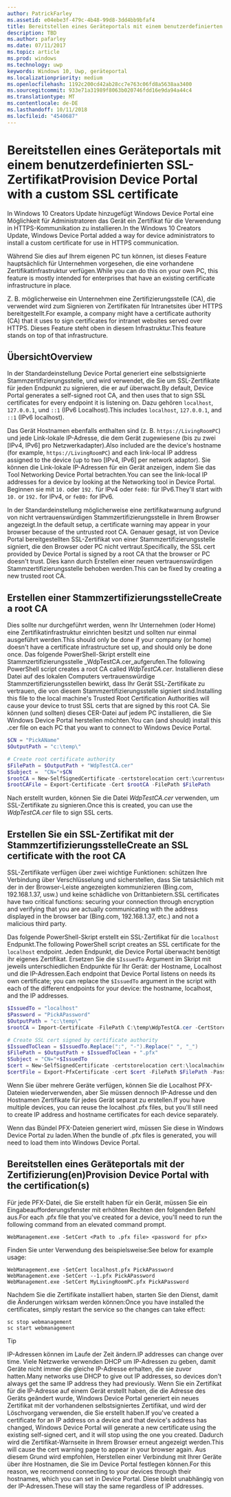 ```yaml
---
author: PatrickFarley
ms.assetid: e04ebe3f-479c-4b48-99d8-3dd4bb9bfaf4
title: Bereitstellen eines Geräteportals mit einem benutzerdefinierten SSL-Zertifikat
description: TBD
ms.author: pafarley
ms.date: 07/11/2017
ms.topic: article
ms.prod: windows
ms.technology: uwp
keywords: Windows 10, Uwp, geräteportal
ms.localizationpriority: medium
ms.openlocfilehash: 1192c200cd42ab28cc7e763c06fd8a5638aa3400
ms.sourcegitcommit: 933e71a31989f8063b020746fdd16e9da94a44c4
ms.translationtype: MT
ms.contentlocale: de-DE
ms.lasthandoff: 10/11/2018
ms.locfileid: "4540687"
---
```

# <a name="provision-device-portal-with-a-custom-ssl-certificate"></a><span data-ttu-id="0ab2d-104">Bereitstellen eines Geräteportals mit einem benutzerdefinierten SSL-Zertifikat</span><span class="sxs-lookup"><span data-stu-id="0ab2d-104">Provision Device Portal with a custom SSL certificate</span></span>
<span data-ttu-id="0ab2d-105">In Windows 10 Creators Update hinzugefügt Windows Device Portal eine Möglichkeit für Administratoren das Gerät ein Zertifikat für die Verwendung in HTTPS-Kommunikation zu installieren.</span><span class="sxs-lookup"><span data-stu-id="0ab2d-105">In the Windows 10 Creators Update, Windows Device Portal added a way for device administrators to install a custom certificate for use in HTTPS communication.</span></span> 

<span data-ttu-id="0ab2d-106">Während Sie dies auf Ihrem eigenen PC tun können, ist dieses Feature hauptsächlich für Unternehmen vorgesehen, die eine vorhandene Zertifikatinfrastruktur verfügen.</span><span class="sxs-lookup"><span data-stu-id="0ab2d-106">While you can do this on your own PC, this feature is mostly intended for enterprises that have an existing certificate infrastructure in place.</span></span>  

<span data-ttu-id="0ab2d-107">Z. B. möglicherweise ein Unternehmen eine Zertifizierungsstelle (CA), die verwendet wird zum Signieren von Zertifikaten für Intranetsites über HTTPS bereitgestellt.</span><span class="sxs-lookup"><span data-stu-id="0ab2d-107">For example, a company might have a certificate authority (CA) that it uses to sign certificates for intranet websites served over HTTPS.</span></span> <span data-ttu-id="0ab2d-108">Dieses Feature steht oben in diesem Infrastruktur.</span><span class="sxs-lookup"><span data-stu-id="0ab2d-108">This feature stands on top of that infrastructure.</span></span> 

## <a name="overview"></a><span data-ttu-id="0ab2d-109">Übersicht</span><span class="sxs-lookup"><span data-stu-id="0ab2d-109">Overview</span></span>
<span data-ttu-id="0ab2d-110">In der Standardeinstellung Device Portal generiert eine selbstsignierte Stammzertifizierungsstelle, und wird verwendet, die Sie um SSL-Zertifikate für jeden Endpunkt zu signieren, die er auf überwacht.</span><span class="sxs-lookup"><span data-stu-id="0ab2d-110">By default, Device Portal generates a self-signed root CA, and then uses that to sign SSL certificates for every endpoint it is listening on.</span></span> <span data-ttu-id="0ab2d-111">Dazu gehören `localhost`, `127.0.0.1`, und `::1` (IPv6 Localhost).</span><span class="sxs-lookup"><span data-stu-id="0ab2d-111">This includes `localhost`, `127.0.0.1`, and `::1` (IPv6 localhost).</span></span>

<span data-ttu-id="0ab2d-112">Das Gerät Hostnamen ebenfalls enthalten sind (z. B. `https://LivingRoomPC`) und jede Link-lokale IP-Adresse, die dem Gerät zugewiesene (bis zu zwei [IPv4, IPv6] pro Netzwerkadapter).</span><span class="sxs-lookup"><span data-stu-id="0ab2d-112">Also included are the device's hostname (for example, `https://LivingRoomPC`) and each link-local IP address assigned to the device (up to two [IPv4, IPv6] per network adaptor).</span></span> <span data-ttu-id="0ab2d-113">Sie können die Link-lokale IP-Adressen für ein Gerät anzeigen, indem Sie das Tool Networking Device Portal betrachten.</span><span class="sxs-lookup"><span data-stu-id="0ab2d-113">You can see the link-local IP addresses for a device by looking at the Networking tool in Device Portal.</span></span> <span data-ttu-id="0ab2d-114">Beginnen sie mit `10.` oder `192.` für IPv4 oder `fe80:` für IPv6.</span><span class="sxs-lookup"><span data-stu-id="0ab2d-114">They'll start with `10.` or `192.` for IPv4, or `fe80:` for IPv6.</span></span> 

<span data-ttu-id="0ab2d-115">In der Standardeinstellung möglicherweise eine zertifikatwarnung aufgrund von nicht vertrauenswürdigen Stammzertifizierungsstelle in Ihrem Browser angezeigt.</span><span class="sxs-lookup"><span data-stu-id="0ab2d-115">In the default setup, a certificate warning may appear in your browser because of the untrusted root CA.</span></span> <span data-ttu-id="0ab2d-116">Genauer gesagt, ist von Device Portal bereitgestellten SSL-Zertifikat von einer Stammzertifizierungsstelle signiert, die den Browser oder PC nicht vertraut.</span><span class="sxs-lookup"><span data-stu-id="0ab2d-116">Specifically, the SSL cert provided by Device Portal is signed by a root CA that the browser or PC doesn't trust.</span></span> <span data-ttu-id="0ab2d-117">Dies kann durch Erstellen einer neuen vertrauenswürdigen Stammzertifizierungsstelle behoben werden.</span><span class="sxs-lookup"><span data-stu-id="0ab2d-117">This can be fixed by creating a new trusted root CA.</span></span>

## <a name="create-a-root-ca"></a><span data-ttu-id="0ab2d-118">Erstellen einer Stammzertifizierungsstelle</span><span class="sxs-lookup"><span data-stu-id="0ab2d-118">Create a root CA</span></span>

<span data-ttu-id="0ab2d-119">Dies sollte nur durchgeführt werden, wenn Ihr Unternehmen (oder Home) eine Zertifikatinfrastruktur einrichten besitzt und sollten nur einmal ausgeführt werden.</span><span class="sxs-lookup"><span data-stu-id="0ab2d-119">This should only be done if your company (or home) doesn't have a certificate infrastructure set up, and should only be done once.</span></span> <span data-ttu-id="0ab2d-120">Das folgende PowerShell-Skript erstellt eine Stammzertifizierungsstelle _WdpTestCA.cer_aufgerufen.</span><span class="sxs-lookup"><span data-stu-id="0ab2d-120">The following PowerShell script creates a root CA called _WdpTestCA.cer_.</span></span> <span data-ttu-id="0ab2d-121">Installieren diese Datei auf des lokalen Computers vertrauenswürdige Stammzertifizierungsstellen bewirkt, dass Ihr Gerät SSL-Zertifikate zu vertrauen, die von diesem Stammzertifizierungsstelle signiert sind.</span><span class="sxs-lookup"><span data-stu-id="0ab2d-121">Installing this file to the local machine's Trusted Root Certification Authorities will cause your device to trust SSL certs that are signed by this root CA.</span></span> <span data-ttu-id="0ab2d-122">Sie können (und sollten) dieses CER-Datei auf jedem PC installieren, die Sie Windows Device Portal herstellen möchten.</span><span class="sxs-lookup"><span data-stu-id="0ab2d-122">You can (and should) install this .cer file on each PC that you want to connect to Windows Device Portal.</span></span>  

```PowerShell
$CN = "PickAName"
$OutputPath = "c:\temp\"

# Create root certificate authority
$FilePath = $OutputPath + "WdpTestCA.cer"
$Subject =  "CN="+$CN
$rootCA = New-SelfSignedCertificate -certstorelocation cert:\currentuser\my -Subject $Subject -HashAlgorithm "SHA512" -KeyUsage CertSign,CRLSign
$rootCAFile = Export-Certificate -Cert $rootCA -FilePath $FilePath
```

<span data-ttu-id="0ab2d-123">Nach erstellt wurden, können Sie die Datei _WdpTestCA.cer_ verwenden, um SSL-Zertifikate zu signieren.</span><span class="sxs-lookup"><span data-stu-id="0ab2d-123">Once this is created, you can use the _WdpTestCA.cer_ file to sign SSL certs.</span></span> 

## <a name="create-an-ssl-certificate-with-the-root-ca"></a><span data-ttu-id="0ab2d-124">Erstellen Sie ein SSL-Zertifikat mit der Stammzertifizierungsstelle</span><span class="sxs-lookup"><span data-stu-id="0ab2d-124">Create an SSL certificate with the root CA</span></span>

<span data-ttu-id="0ab2d-125">SSL-Zertifikate verfügen über zwei wichtige Funktionen: schützen Ihre Verbindung über Verschlüsselung und sicherstellen, dass Sie tatsächlich mit der in der Browser-Leiste angezeigten kommunizieren (Bing.com, 192.168.1.37, usw.) und keine schädliche von Drittanbietern.</span><span class="sxs-lookup"><span data-stu-id="0ab2d-125">SSL certificates have two critical functions: securing your connection through encryption and verifying that you are actually communicating with the address displayed in the browser bar (Bing.com, 192.168.1.37, etc.) and not a malicious third party.</span></span>

<span data-ttu-id="0ab2d-126">Das folgende PowerShell-Skript erstellt ein SSL-Zertifikat für die `localhost` Endpunkt.</span><span class="sxs-lookup"><span data-stu-id="0ab2d-126">The following PowerShell script creates an SSL certificate for the `localhost` endpoint.</span></span> <span data-ttu-id="0ab2d-127">Jeden Endpunkt, die Device Portal überwacht benötigt ihr eigenes Zertifikat. Ersetzen Sie die `$IssuedTo` Argument im Skript mit jeweils unterschiedlichen Endpunkte für Ihr Gerät: der Hostname, Localhost und die IP-Adressen.</span><span class="sxs-lookup"><span data-stu-id="0ab2d-127">Each endpoint that Device Portal listens on needs its own certificate; you can replace the `$IssuedTo` argument in the script with each of the different endpoints for your device: the hostname, localhost, and the IP addresses.</span></span>

```PowerShell
$IssuedTo = "localhost"
$Password = "PickAPassword"
$OutputPath = "c:\temp\"
$rootCA = Import-Certificate -FilePath C:\temp\WdpTestCA.cer -CertStoreLocation Cert:\CurrentUser\My\

# Create SSL cert signed by certificate authority
$IssuedToClean = $IssuedTo.Replace(":", "-").Replace(" ", "_")
$FilePath = $OutputPath + $IssuedToClean + ".pfx"
$Subject = "CN="+$IssuedTo
$cert = New-SelfSignedCertificate -certstorelocation cert:\localmachine\my -Subject $Subject -DnsName $IssuedTo -Signer $rootCA -HashAlgorithm "SHA512"
$certFile = Export-PfxCertificate -cert $cert -FilePath $FilePath -Password (ConvertTo-SecureString -String $Password -Force -AsPlainText)
```

<span data-ttu-id="0ab2d-128">Wenn Sie über mehrere Geräte verfügen, können Sie die Localhost PFX-Dateien wiederverwenden, aber Sie müssen dennoch IP-Adresse und den Hostnamen Zertifikate für jedes Gerät separat zu erstellen.</span><span class="sxs-lookup"><span data-stu-id="0ab2d-128">If you have multiple devices, you can reuse the localhost .pfx files, but you'll still need to create IP address and hostname certificates for each device separately.</span></span>

<span data-ttu-id="0ab2d-129">Wenn das Bündel PFX-Dateien generiert wird, müssen Sie diese in Windows Device Portal zu laden.</span><span class="sxs-lookup"><span data-stu-id="0ab2d-129">When the bundle of .pfx files is generated, you will need to load them into Windows Device Portal.</span></span> 

## <a name="provision-device-portal-with-the-certifications"></a><span data-ttu-id="0ab2d-130">Bereitstellen eines Geräteportals mit der Zertifizierung(en)</span><span class="sxs-lookup"><span data-stu-id="0ab2d-130">Provision Device Portal with the certification(s)</span></span>

<span data-ttu-id="0ab2d-131">Für jede PFX-Datei, die Sie erstellt haben für ein Gerät, müssen Sie ein Eingabeaufforderungsfenster mit erhöhten Rechten den folgenden Befehl aus.</span><span class="sxs-lookup"><span data-stu-id="0ab2d-131">For each .pfx file that you've created for a device, you'll need to run the following command from an elevated command prompt.</span></span>

```
WebManagement.exe -SetCert <Path to .pfx file> <password for pfx> 
```

<span data-ttu-id="0ab2d-132">Finden Sie unter Verwendung des beispielsweise:</span><span class="sxs-lookup"><span data-stu-id="0ab2d-132">See below for example usage:</span></span>
```
WebManagement.exe -SetCert localhost.pfx PickAPassword
WebManagement.exe -SetCert --1.pfx PickAPassword
WebManagement.exe -SetCert MyLivingRoomPC.pfx PickAPassword
```

<span data-ttu-id="0ab2d-133">Nachdem Sie die Zertifikate installiert haben, starten Sie den Dienst, damit die Änderungen wirksam werden können:</span><span class="sxs-lookup"><span data-stu-id="0ab2d-133">Once you have installed the certificates, simply restart the service so the changes can take effect:</span></span>

```
sc stop webmanagement
sc start webmanagement
```

> [!TIP]
> <span data-ttu-id="0ab2d-134">IP-Adressen können im Laufe der Zeit ändern.</span><span class="sxs-lookup"><span data-stu-id="0ab2d-134">IP addresses can change over time.</span></span>
<span data-ttu-id="0ab2d-135">Viele Netzwerke verwenden DHCP um IP-Adressen zu geben, damit Geräte nicht immer die gleiche IP-Adresse erhalten, die sie zuvor hatten.</span><span class="sxs-lookup"><span data-stu-id="0ab2d-135">Many networks use DHCP to give out IP addresses, so devices don't always get the same IP address they had previously.</span></span> <span data-ttu-id="0ab2d-136">Wenn Sie ein Zertifikat für die IP-Adresse auf einem Gerät erstellt haben, die die Adresse des Geräts geändert wurde, Windows Device Portal generiert ein neues Zertifikat mit der vorhandenen selbstsigniertes Zertifikat, und wird der Löschvorgang verwenden, die Sie erstellt haben.</span><span class="sxs-lookup"><span data-stu-id="0ab2d-136">If you've created a certificate for an IP address on a device and that device's address has changed, Windows Device Portal will generate a new certificate using the existing self-signed cert, and it will stop using the one you created.</span></span> <span data-ttu-id="0ab2d-137">Dadurch wird die Zertifikat-Warnseite in Ihrem Browser erneut angezeigt werden.</span><span class="sxs-lookup"><span data-stu-id="0ab2d-137">This will cause the cert warning page to appear in your browser again.</span></span> <span data-ttu-id="0ab2d-138">Aus diesem Grund wird empfohlen, Herstellen einer Verbindung mit Ihrer Geräte über ihre Hostnamen, die Sie im Device Portal festlegen können.</span><span class="sxs-lookup"><span data-stu-id="0ab2d-138">For this reason, we recommend connecting to your devices through their hostnames, which you can set in Device Portal.</span></span> <span data-ttu-id="0ab2d-139">Diese bleibt unabhängig von der IP-Adressen.</span><span class="sxs-lookup"><span data-stu-id="0ab2d-139">These will stay the same regardless of IP addresses.</span></span>
